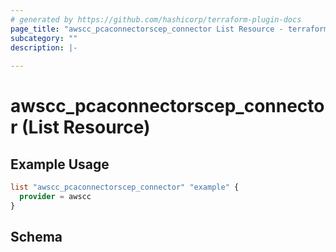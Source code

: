 ```yaml
---
# generated by https://github.com/hashicorp/terraform-plugin-docs
page_title: "awscc_pcaconnectorscep_connector List Resource - terraform-provider-awscc"
subcategory: ""
description: |-
  
---
```


# awscc_pcaconnectorscep_connector (List Resource)



## Example Usage

```terraform
list "awscc_pcaconnectorscep_connector" "example" {
  provider = awscc
}
```

<!-- schema generated by tfplugindocs -->
## Schema
